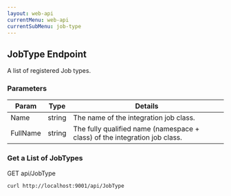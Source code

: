 ```yaml
---
layout: web-api
currentMenu: web-api
currentSubMenu: job-type
---
```


## JobType Endpoint

A list of registered Job types.

### Parameters

<div class="table-responsive">
<table class="table table-bordered">
<thead><tr><th>Param</th><th>Type</th><th>Details</th></tr></thead>
<tbody>
    <tr>
        <td>Name</td>
        <td><span class="label label-info">string</span></td></td>
        <td>The name of the integration job class.</td>
    </tr>
    <tr>
        <td>FullName</td>
        <td><span class="label label-info">string</span></td></td>
        <td>The fully qualified name (namespace + class) of the integration job class.</td>
    </tr>
</tbody>
</table>
</div>

### Get a List of JobTypes
GET api/JobType
```sh   
curl http://localhost:9001/api/JobType
```
